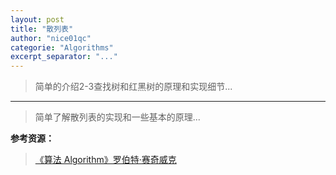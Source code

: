 ```yaml
---
layout: post
title: "散列表"
author: "nice01qc"
categorie: "Algorithms"
excerpt_separator: "..."
---
```


> 简单的介绍2-3查找树和红黑树的原理和实现细节...

****

> 简单了解散列表的实现和一些基本的原理...

















**参考资源：**

> [《算法 Algorithm》罗伯特·赛奇威克](https://book.douban.com/subject/19952400/)